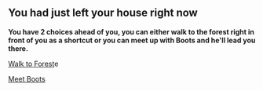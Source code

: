 ## You had just left your house right now
**You have 2 choices ahead of you, you can either walk to the forest right in front of you as a shortcut or you can meet up with Boots and he'll lead you there.**

[Walk to Forest](../find-moch.md)e

[Meet Boots](../meet-d.md)

